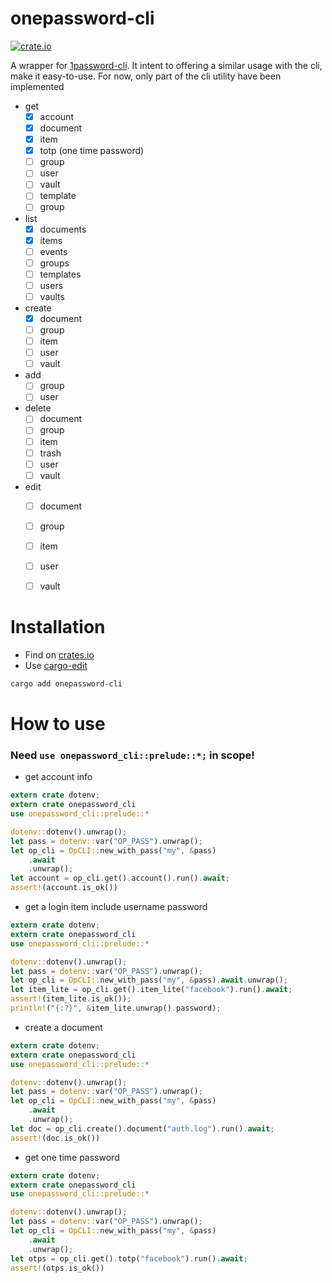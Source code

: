 # onepassword-cli

[![crate.io](https://img.shields.io/crates/v/onepassword-cli)](https://crates.io/crates/onepassword-cli)

A wrapper for [1password-cli](https://support.1password.com/command-line-getting-started/). It intent to offering a similar usage with the cli, make it easy-to-use.
For now, only part of the cli utility have been implemented
- get
  - [x] account
  - [x] document
  - [x] item
  - [x] totp (one time password)
  - [ ] group
  - [ ] user
  - [ ] vault
  - [ ] template
  - [ ] group
- list
  - [x] documents
  - [x] items
  - [ ] events
  - [ ] groups
  - [ ] templates
  - [ ] users
  - [ ] vaults
- create
  - [x] document
  - [ ] group
  - [ ] item
  - [ ] user
  - [ ] vault
- add
  - [ ] group
  - [ ] user
- delete
  - [ ] document
  - [ ] group
  - [ ] item
  - [ ] trash
  - [ ] user
  - [ ] vault
- edit
  - [ ] document
  - [ ] group
  - [ ] item
  - [ ] user
  - [ ] vault


# Installation

- Find on [crates.io](https://crates.io/crates/onepassword-cli)
- Use [cargo-edit](https://crates.io/crates/cargo-edit)
```sh
cargo add onepassword-cli
```

# How to use
### Need `use onepassword_cli::prelude::*;` in scope!

- get account info
```rust
extern crate dotenv;
extern crate onepassword_cli
use onepassword_cli::prelude::*

dotenv::dotenv().unwrap();
let pass = dotenv::var("OP_PASS").unwrap();
let op_cli = OpCLI::new_with_pass("my", &pass)
    .await
    .unwrap();
let account = op_cli.get().account().run().await;
assert!(account.is_ok())
```

- get a login item include username password
```rust
extern crate dotenv;
extern crate onepassword_cli
use onepassword_cli::prelude::* 

dotenv::dotenv().unwrap();
let pass = dotenv::var("OP_PASS").unwrap();
let op_cli = OpCLI::new_with_pass("my", &pass).await.unwrap();
let item_lite = op_cli.get().item_lite("facebook").run().await;
assert!(item_lite.is_ok());
println!("{:?}", &item_lite.unwrap().password);
```

- create a document
```rust
extern crate dotenv;
extern crate onepassword_cli
use onepassword_cli::prelude::* 

dotenv::dotenv().unwrap();
let pass = dotenv::var("OP_PASS").unwrap();
let op_cli = OpCLI::new_with_pass("my", &pass)
    .await
    .unwrap();
let doc = op_cli.create().document("auth.log").run().await;
assert!(doc.is_ok())
```

- get one time password
```rust
extern crate dotenv;
extern crate onepassword_cli
use onepassword_cli::prelude::*

dotenv::dotenv().unwrap();
let pass = dotenv::var("OP_PASS").unwrap();
let op_cli = OpCLI::new_with_pass("my", &pass)
    .await
    .unwrap();
let otps = op_cli.get().totp("facebook").run().await;
assert!(otps.is_ok())
```
